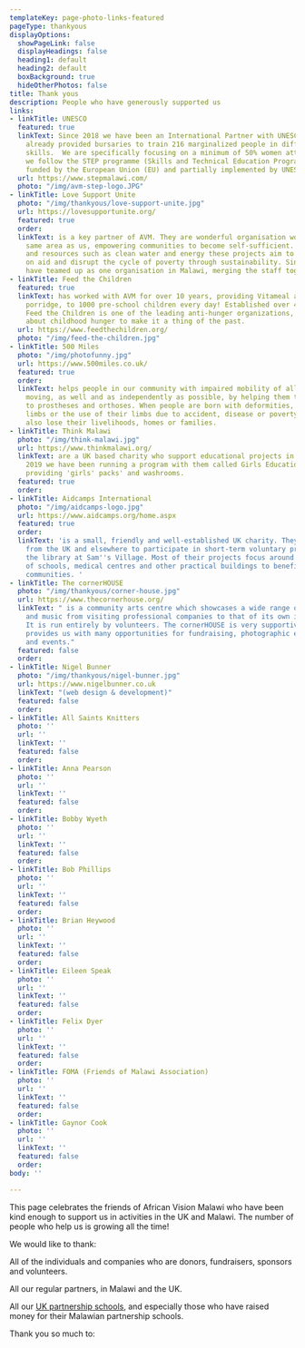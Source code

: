 ```yaml
---
templateKey: page-photo-links-featured
pageType: thankyous
displayOptions:
  showPageLink: false
  displayHeadings: false
  heading1: default
  heading2: default
  boxBackground: true
  hideOtherPhotos: false
title: Thank yous
description: People who have generously supported us
links:
- linkTitle: UNESCO
  featured: true
  linkText: Since 2018 we have been an International Partner with UNESCO who have
    already provided bursaries to train 216 marginalized people in different vocational
    skills.  We are specifically focusing on a minimum of 50% women attendance and
    we follow the STEP programme (Skills and Technical Education Programme) an initiative
    funded by the European Union (EU) and partially implemented by UNESCO.
  url: https://www.stepmalawi.com/
  photo: "/img/avm-step-logo.JPG"
- linkTitle: Love Support Unite
  photo: "/img/thankyous/love-support-unite.jpg"
  url: https://lovesupportunite.org/
  featured: true
  order: 
  linkText: is a key partner of AVM. They are wonderful organisation working in the
    same area as us, empowering communities to become self-sufficient. Using infrastructure
    and resources such as clean water and energy these projects aim to break reliance
    on aid and disrupt the cycle of poverty through sustainability. Since 2019, we
    have teamed up as one organisation in Malawi, merging the staff together.
- linkTitle: Feed the Children
  featured: true
  linkText: has worked with AVM for over 10 years, providing Vitameal a nutritional
    porridge, to 1000 pre-school children every day! Established over 40 years ago,
    Feed the Children is one of the leading anti-hunger organizations, raising awareness
    about childhood hunger to make it a thing of the past.
  url: https://www.feedthechildren.org/
  photo: "/img/feed-the-children.jpg"
- linkTitle: 500 Miles
  photo: "/img/photofunny.jpg"
  url: https://www.500miles.co.uk/
  featured: true
  order: 
  linkText: helps people in our community with impaired mobility of all kinds to get
    moving, as well and as independently as possible, by helping them to get access
    to prostheses and orthoses. When people are born with deformities, lose their
    limbs or the use of their limbs due to accident, disease or poverty, many of them
    also lose their livelihoods, homes or families.
- linkTitle: Think Malawi
  photo: "/img/think-malawi.jpg"
  url: https://www.thinkmalawi.org/
  linkText: are a UK based charity who support educational projects in Malawi. Since
    2019 we have been running a program with them called Girls Education Matters,
    providing 'girls' packs' and washrooms.
  featured: true
  order: 
- linkTitle: Aidcamps International
  photo: "/img/aidcamps-logo.jpg"
  url: https://www.aidcamps.org/home.aspx
  featured: true
  order: 
  linkText: 'is a small, friendly and well-established UK charity. They provide volunteers
    from the UK and elsewhere to participate in short-term voluntary projects including
    the library at Sam''s Village. Most of their projects focus around the construction
    of schools, medical centres and other practical buildings to benefit developing
    communities. '
- linkTitle: The cornerHOUSE
  photo: "/img/thankyous/corner-house.jpg"
  url: https://www.thecornerhouse.org/
  linkText: " is a community arts centre which showcases a wide range of drama, dance
    and music from visiting professional companies to that of its own in-house groups.
    It is run entirely by volunteers. The cornerHOUSE is very supportive of AVM and
    provides us with many opportunities for fundraising, photographic exhibitions
    and events."
  featured: false
  order: 
- linkTitle: Nigel Bunner
  photo: "/img/thankyous/nigel-bunner.jpg"
  url: https://www.nigelbunner.co.uk
  linkText: "(web design & development)"
  featured: false
  order: 
- linkTitle: All Saints Knitters
  photo: ''
  url: ''
  linkText: ''
  featured: false
  order: 
- linkTitle: Anna Pearson
  photo: ''
  url: ''
  linkText: ''
  featured: false
  order: 
- linkTitle: Bobby Wyeth
  photo: ''
  url: ''
  linkText: ''
  featured: false
  order: 
- linkTitle: Bob Phillips
  photo: ''
  url: ''
  linkText: ''
  featured: false
  order: 
- linkTitle: Brian Heywood
  photo: ''
  url: ''
  linkText: ''
  featured: false
  order: 
- linkTitle: Eileen Speak
  photo: ''
  url: ''
  linkText: ''
  featured: false
  order: 
- linkTitle: Felix Dyer
  photo: ''
  url: ''
  linkText: ''
  featured: false
  order: 
- linkTitle: FOMA (Friends of Malawi Association)
  photo: ''
  url: ''
  linkText: ''
  featured: false
  order: 
- linkTitle: Gaynor Cook
  photo: ''
  url: ''
  linkText: ''
  featured: false
  order: 
body: ''

---
```

This page celebrates the friends of African Vision Malawi who have been kind enough to support us in activities in the UK and Malawi. The number of people who help us is growing all the time!

We would like to thank:

All of the individuals and companies who are donors, fundraisers, sponsors and volunteers.

All our regular partners, in Malawi and the UK.

All our [UK partnership schools](/education/school-partnerships/#schools), and especially those who have raised money for their Malawian partnership schools.

Thank you so much to: